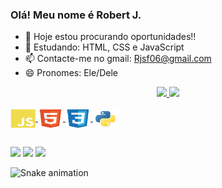 ### Olá! Meu nome é Robert J.

- 🔭 Hoje estou procurando oportunidades!!
- 🌱 Estudando: HTML, CSS e JavaScript
- 📫 Contacte-me no gmail: Rjsf06@gmail.com
- 😄 Pronomes: Ele/Dele 

<div align="center">
  <a href="https://github.com/KermitTheSapo">
  <img height="160em" src="https://github-readme-stats.vercel.app/api?username=KermitTheSapo&show_icons=true&theme=dracula&include_all_commits=true&count_private=true"/>
  <img height="160em" src="https://github-readme-stats.vercel.app/api/top-langs/?username=kermitthesapo&layout=compact&langs_count=7&theme=dracula"/>
</div>
  <div style="display: inline_block"><br>
  <img align="center" alt="Robert-Js" height="30" width="40" src="https://raw.githubusercontent.com/devicons/devicon/master/icons/javascript/javascript-plain.svg">
  <img align="center" alt="Robert-HTML" height="30" width="40" src="https://raw.githubusercontent.com/devicons/devicon/master/icons/html5/html5-original.svg">
  <img align="center" alt="Robert-CSS" height="30" width="40" src="https://raw.githubusercontent.com/devicons/devicon/master/icons/css3/css3-original.svg">
  <img align="center" alt="Robert-Python" height="30" width="40" src="https://raw.githubusercontent.com/devicons/devicon/master/icons/python/python-original.svg">
</div>
  
  ##
  
<div>
  <a href = "mailto:rjsf06@gmail.com"><img src="https://img.shields.io/badge/-Gmail-%23333?style=for-the-badge&logo=gmail&logoColor=white" target="_blank"></a>
  <a href = "https://www.linkedin.com/in/robert-j-5b7536222/" target="_blank"><img src="https://img.shields.io/badge/-LinkedIn-%230077B5?style=for-the-badge&logo=linkedin&logoColor=white" target="_blank"></a>   
  <a href = "https://api.whatsapp.com/send?phone=5581985171055" target= "_blank"><img src="https://img.shields.io/badge/WhatsApp-25D366?style=for-the-badge&logo=whatsapp&logoColor=white" target="_blank"></a>
  
  ![Snake animation](https://github.com/kermitthesapo/kermitthesapo/blob/output/github-contribution-grid-snake.svg)

</div>

